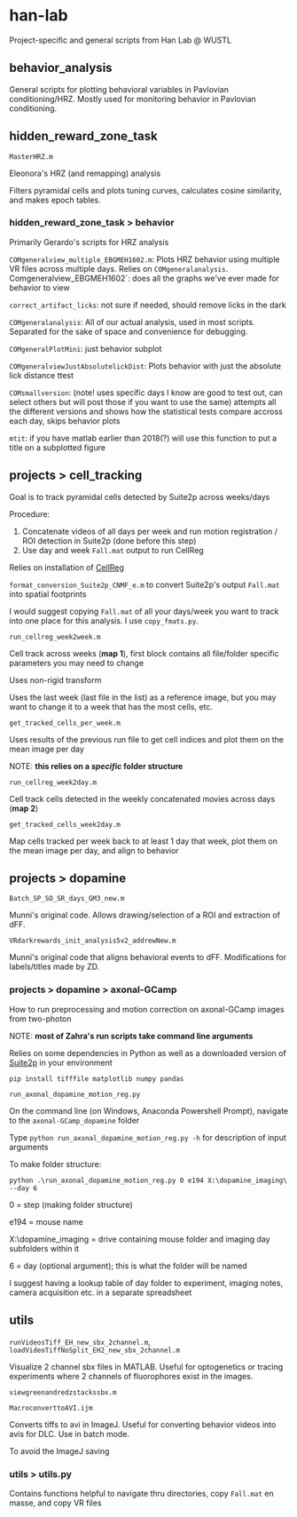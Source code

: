 # han-lab

Project-specific and general scripts from Han Lab @ WUSTL

## behavior_analysis

General scripts for plotting behavioral variables in Pavlovian conditioning/HRZ. Mostly used for monitoring behavior in Pavlovian conditioning.

## hidden_reward_zone_task

`MasterHRZ.m`

Eleonora's HRZ (and remapping) analysis

Filters pyramidal cells and plots tuning curves, calculates cosine similarity, and makes epoch tables.

### hidden_reward_zone_task > behavior

Primarily Gerardo's scripts for HRZ analysis

`COMgeneralview_multiple_EBGMEH1602.m`: Plots HRZ behavior using multiple VR files across multiple days. Relies on `COMgeneralanalysis`.
` 
`Comgeneralview_EBGMEH1602`: does all the graphs we've ever made for behavior to view
  
`correct_artifact_licks`: not sure if needed, should remove licks in the dark
 
`COMgeneralanalysis`: All of our actual analysis, used in most scripts. Separated for the sake of space and convenience for debugging.
 
`COMgeneralPlotMini`: just behavior subplot
 
`COMgeneralviewJustAbsolutelickDist`: Plots behavior with just the absolute lick distance ttest
 
`COMsmallversion`: (note! uses specific days I know are good to test out, can select others but will post those if you want to use the same) attempts all the different versions and shows how the statistical tests compare accross each day, skips behavior plots
 
`mtit`: if you have matlab earlier than 2018(?) will use this function to put a title on a subplotted figure

## projects > cell_tracking

Goal is to track pyramidal cells detected by Suite2p across weeks/days

Procedure:
1. Concatenate videos of all days per week and run motion registration / ROI detection in Suite2p (done before this step)
2. Use day and week `Fall.mat` output to run CellReg

Relies on installation of [CellReg](https://github.com/zivlab/CellReg)

`format_conversion_Suite2p_CNMF_e.m` to convert Suite2p's output `Fall.mat` into spatial footprints

I would suggest copying `Fall.mat` of all your days/week you want to track into one place for this analysis. I use `copy_fmats.py`.

`run_cellreg_week2week.m`

Cell track across weeks (**map 1**), first block contains all file/folder specific parameters you may need to change

Uses non-rigid transform

Uses the last week (last file in the list) as a reference image, but you may want to change it to a week that has the most cells, etc.

`get_tracked_cells_per_week.m` 

Uses results of the previous run file to get cell indices and plot them on the mean image per day

NOTE: **this relies on a *specific* folder structure**

`run_cellreg_week2day.m`

Cell track cells detected in the weekly concatenated movies across days (**map 2**)

`get_tracked_cells_week2day.m`

Map cells tracked per week back to at least 1 day that week, plot them on the mean image per day, and align to behavior

## projects > dopamine

`Batch_SP_SO_SR_days_GM3_new.m`

Munni's original code. Allows drawing/selection of a ROI and extraction of dFF.

`VRdarkrewards_init_analysis5v2_addrewNew.m`

Munni's original code that aligns behavioral events to dFF. Modifications for labels/titles made by ZD.

### projects > dopamine > axonal-GCamp

How to run preprocessing and motion correction on axonal-GCamp images from two-photon

NOTE: **most of Zahra's run scripts take command line arguments**

Relies on some dependencies in Python as well as a downloaded version of [Suite2p](https://github.com/MouseLand/suite2p) in your environment
```
pip install tifffile matplotlib numpy pandas
```

`run_axonal_dopamine_motion_reg.py`

On the command line (on Windows, Anaconda Powershell Prompt), navigate to the `axonal-GCamp_dopamine` folder

Type `python run_axonal_dopamine_motion_reg.py -h` for description of input arguments

To make folder structure:
```
python .\run_axonal_dopamine_motion_reg.py 0 e194 X:\dopamine_imaging\ --day 6
```

0 = step (making folder structure)

e194 = mouse name

X:\dopamine_imaging = drive containing mouse folder and imaging day subfolders within it

6 = day (optional argument); this is what the folder will be named

I suggest having a lookup table of day folder to experiment, imaging notes, camera acquisition etc. in a separate spreadsheet
## utils

`runVideosTiff_EH_new_sbx_2channel.m`, `loadVideoTiffNoSplit_EH2_new_sbx_2channel.m`

Visualize 2 channel sbx files in MATLAB. Useful for optogenetics or tracing experiments where 2 channels of fluorophores exist in the images.

`viewgreenandredzstackssbx.m`

`MacroconverttoAVI.ijm`

Converts tiffs to avi in ImageJ. Useful for converting behavior videos into avis for DLC. Use in batch mode.

To avoid the ImageJ saving
### utils > utils.py

Contains functions helpful to navigate thru directories, copy `Fall.mat` en masse, and copy VR files
